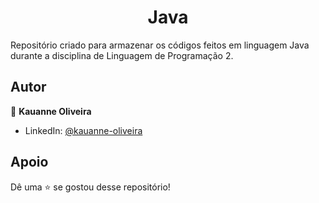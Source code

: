 <h1 align="center">Java</h1>

Repositório criado para armazenar os códigos feitos em linguagem Java durante a disciplina de Linguagem de Programação 2.

##  Autor

👤 **Kauanne Oliveira**

- LinkedIn: [ @kauanne-oliveira ](https://linkedin.com/in/kauanne-oliveira-13a788259)

##  Apoio

Dê uma ⭐️ se gostou desse repositório!
